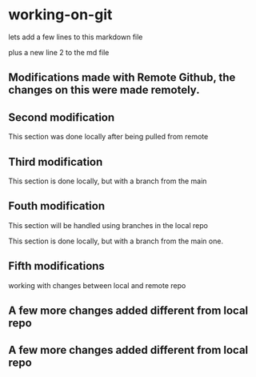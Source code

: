 # working-on-git

lets add a few lines to this markdown file

plus a new line 2 to the md file

## Modifications made with Remote Github, the changes on this were made remotely.

## Second modification

This section was done locally after being pulled from remote

## Third modification


This section is done locally, but with a branch from the main

## Fouth modification

This section will be handled using branches in the local repo

This section is done locally, but with a branch from the main one.


## Fifth modifications

working with changes between local and remote repo

## A few more changes added different from local repo


## A few more changes added different from local repo

